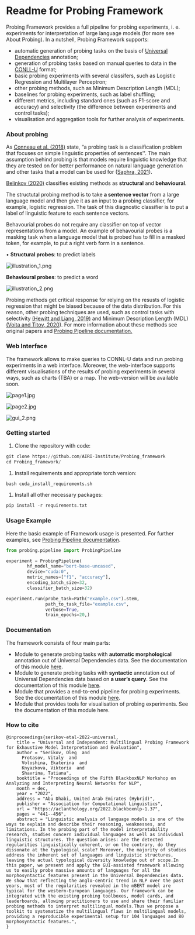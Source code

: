 # Readme for Probing Framework

Probing Framework provides a full pipeline for probing experiments, i. e. experiments for interpretation of large language models (for more see About Probing). In a nutshell, Probing Framework supports:

- automatic generation of probing tasks on the basis of [Universal Dependencies](https://universaldependencies.org/) annotation;
- generation of probing tasks based on manual queries to data in the [CONLL-U](https://universaldependencies.org/format.html) format;
- basic probing experiments with several classifers, such as Logistic Regression and Multilayer Perceptron;
- other probing methods, such as Minimum Description Length (MDL);
- baselines for probing experiments, such as label shuffling;
- different metrics, including standard ones (such as F1-score and accuracy) and selectivity (the difference between experiments and control tasks);
- visualisation and aggregation tools for further analysis of experiments.


### About probing

As [Conneau et al. (2018)](https://aclanthology.org/P18-1198/) state, “a probing task is a classification problem that focuses on simple linguistic properties of sentences''. The main assumption behind probing is that models require linguistic knowledge that they are tested on for better performance on natural language generation and other tasks that a model can be used for ([Saphra, 2021](https://era.ed.ac.uk/handle/1842/38154)). 

[Belinkov (2020)](https://aclanthology.org/2020.acl-tutorials.1/) classifies existing methods as **structural** and **behavioural**. 

The structutal probing method is to take **a sentence vector** from a large language model and then give it as an input to a probing classifier, for example, logistic regression. The task of this diagnostic classifier is to put a label of linguistic feature to each sentence vectors.

Behavourial probes do not require any classifier on top of vector representations from a model. An example of behavourial probes is a masking task when a language model that is probed has to fill in a masked token, for example, to put a right verb form in a sentence.

• **Structural probes**: to predict labels	          

![illustration_1.png](img/illustration_1.png)

**Behavioural probes**: to predict a word

![illustration_2.png](img/illustration_2.png)

Probing methods get critical response for relying on the resusts of logistic regression that might be biased because of the data distribution. For this reason, other probing techniques are used, such as control tasks with selectivity [(Hewitt and Liang, 2019)](https://aclanthology.org/D19-1275/) and Minimum Description Length (MDL) [(Voita and Titov, 2020](https://aclanthology.org/2020.emnlp-main.14/)). For more information about these methods see original papers and [Probing Pipeline documentation.](https://github.com/AIRI-Institute/Probing_framework/tree/main/probing)

### Web Interface

The framework allows to make queries to CONNL-U data and run probing experiments in a web interface. Moreover, the web-interface supports different visualisations of the results of probing experiments in several ways, such as charts (TBA) or a map. The web-version will be available soon.

![page1.jpg](img/page1.jpg)

![page2.jpg](img/page2.jpg)

![gui_2.png](img/gui_2.png)

### Getting started

1. Clone the repository with code:

```python
git clone https://github.com/AIRI-Institute/Probing_framework
cd Probing_framework/ 
```

1. Install requirements and appropriate torch version:

```python
bash cuda_install_requirements.sh
```

1. Install all other necessary packages:

```python
pip install -r requirements.txt
```

### Usage Example

Here the basic example of Framework usage is presented. For further examples, see [Probing Pipeline documentation](https://github.com/AIRI-Institute/Probing_framework/tree/main/probing).

```python
from probing.pipeline import ProbingPipeline

experiment = ProbingPipeline(
        hf_model_name="bert-base-uncased",
        device="cuda:0",
        metric_names=["f1", "accuracy"],
        encoding_batch_size=32,
        classifier_batch_size=32)

experiment.run(probe_task=Path("example.csv").stem,
               path_to_task_file="example.csv",
               verbose=True,
               train_epochs=20,)
```

### Documentation

The framework consists of four main parts:

- Module to generate probing tasks with **automatic** **morphological** annotation out of Universal Dependencies data. See the documentation of this module [here](https://github.com/AIRI-Institute/Probing_framework/tree/main/probing/ud_parser).
- Module to generate probing tasks with **syntactic** annotation out of Universal Dependencies data based on **a user’s query**. See the documentation of this module [here](https://github.com/AIRI-Institute/Probing_framework/tree/ud_filter/probing/ud_filter).
- Module that provides a end-to-end pipeline for probing experiments. See the documentation of this module [here](https://github.com/AIRI-Institute/Probing_framework/tree/main/probing).
- Module that provides tools for visualisation of probing experiments. See the documentation of this module here.

### How to cite

```
@inproceedings{serikov-etal-2022-universal,
    title = "Universal and Independent: Multilingual Probing Framework for Exhaustive Model Interpretation and Evaluation",
    author = "Serikov, Oleg  and
      Protasov, Vitaly  and
      Voloshina, Ekaterina  and
      Knyazkova, Viktoria  and
      Shavrina, Tatiana",
    booktitle = "Proceedings of the Fifth BlackboxNLP Workshop on Analyzing and Interpreting Neural Networks for NLP",
    month = dec,
    year = "2022",
    address = "Abu Dhabi, United Arab Emirates (Hybrid)",
    publisher = "Association for Computational Linguistics",
    url = "https://aclanthology.org/2022.blackboxnlp-1.37",
    pages = "441--456",
    abstract = "Linguistic analysis of language models is one of the ways to explain and describe their reasoning, weaknesses, and limitations. In the probing part of the model interpretability research, studies concern individual languages as well as individual linguistic structures. The question arises: are the detected regularities linguistically coherent, or on the contrary, do they dissonate at the typological scale? Moreover, the majority of studies address the inherent set of languages and linguistic structures, leaving the actual typological diversity knowledge out of scope.In this paper, we present and apply the GUI-assisted framework allowing us to easily probe massive amounts of languages for all the morphosyntactic features present in the Universal Dependencies data. We show that reflecting the anglo-centric trend in NLP over the past years, most of the regularities revealed in the mBERT model are typical for the western-European languages. Our framework can be integrated with the existing probing toolboxes, model cards, and leaderboards, allowing practitioners to use and share their familiar probing methods to interpret multilingual models.Thus we propose a toolkit to systematize the multilingual flaws in multilingual models, providing a reproducible experimental setup for 104 languages and 80 morphosyntactic features.",
}
```
